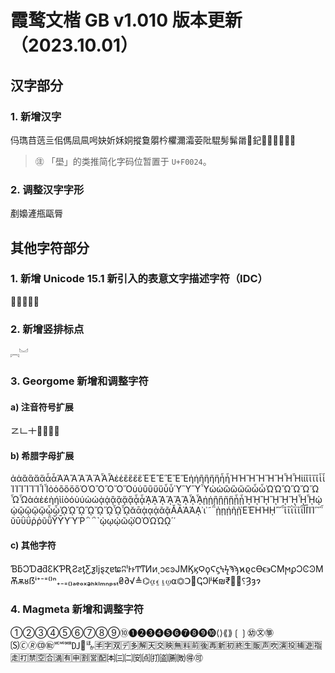 # 霞鹜文楷 GB v1.010 版本更新（2023.10.01）

## 汉字部分

### 1. 新增汉字

㐷㻽䒤䓕亖佀傌凨凬呺妜妡姀姛摐敻朤枔欋濔灀荌阰騉髣髴𤰉𨞪𨥈𪭢𫘥𫜷𬃀𬘢𮴿

> ㊟ 「壆」的类推简化字码位暂置于 `U+F0024`。

### 2. 调整汉字字形

剷嬝滻甁甌脣

## 其他字符部分

### 1. 新增 Unicode 15.1 新引入的表意文字描述字符（IDC）

⿼⿽⿾⿿㇯

### 2. 新增竖排标点

︗︘

### 3. Georgome 新增和调整字符

#### a) 注音符号扩展

ㆸㆹㆺㆼㆽㆾㆿ

#### b) 希腊字母扩展

ἀἁἂἃἄἅἆἇἈἉἊἋἌἍἎἏἐἑἒἓἔἕἘἙἚἛἜἝἠἡἢἣἤἥἦἧἨἩἪἫἬἭἮἯἰἱἲἳἴἵἶἷἸἹἺἻἼἽἾἿὀὁὂὃὄὅὈὉὊὋὌὍὐὑὒὓὔὕὖὗὙὛὝὟὠὡὢὣὤὥὦὧὨὩὪὫὬὭὮὯὰάὲέὴήὶίὸόὺύὼώᾀᾁᾂᾃᾄᾅᾆᾇᾈᾉᾊᾋᾌᾍᾎᾏᾐᾑᾒᾓᾔᾕᾖᾗᾘᾙᾚᾛᾜᾝᾞᾟᾠᾡᾢᾣᾤᾥᾦᾧᾨᾩᾪᾫᾬᾭᾮᾯᾰᾱᾲᾳᾴᾶᾷᾸᾹᾺΆᾼ᾽ι᾿῀῁ῂῃῄῆῇῈΈῊΉῌ῍῎῏ῐῑῒΐῖῗῘῙῚΊ῝῞῟ῠῡῢΰῤῥῦῧῨῩῪΎῬ῭΅`ῲῳῴῶῷῸΌῺΏῼ´῾

#### c) 其他字符

ƁƃƆƊƋƌƐƘƤƦƧƨƫƸƺǉȿɀɐʨʭˡͰͱͲͳͶͷͺͻͼͽͿΜϏϗϘϙϚϛϞϟϠϡϰϱϲϴϵ϶ϹϺϻϼϽϾϿМѪѫᴕẞⁱ⁺⁻⁼⁽⁾ⁿ₊₋₌₍₎ₐₑₒₓₔₕₖₗₘₙₚₛₜ₴∂√≜⌬⍶⍷⍸⍹⍺⏣ꓛↅↃⅼʲ₭₪₹⹕⹖⸮Ȝȝɂ

### 4. Magmeta 新增和调整字符

➀➁➂➃➄➅➆➇➈➉➊➋➌➍➎➏➐➑➒➓⟨⟩⟪⟫❲❳㉅㉆㉇🄪🄫🄬🄭🄮🅪🅫🅬🆐🆭🈀🈐🈑🈒🈓🈕🈖🈗🈘🈙🈚🈛🈜🈝🈞🈟🈠🈡🈢🈣🈤🈥🈦🈧🈨🈫🈯🈰🈱🈲🈳🈴🈵🈶🈸🈹🈺🈻🉀🉁🉂🉃🉄🉅🉆🉇🉈🉐🉑
